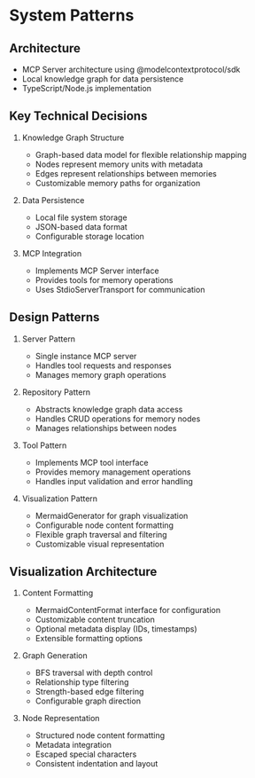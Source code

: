 # System Patterns

## Architecture
- MCP Server architecture using @modelcontextprotocol/sdk
- Local knowledge graph for data persistence
- TypeScript/Node.js implementation

## Key Technical Decisions
1. Knowledge Graph Structure
   - Graph-based data model for flexible relationship mapping
   - Nodes represent memory units with metadata
   - Edges represent relationships between memories
   - Customizable memory paths for organization

2. Data Persistence
   - Local file system storage
   - JSON-based data format
   - Configurable storage location

3. MCP Integration
   - Implements MCP Server interface
   - Provides tools for memory operations
   - Uses StdioServerTransport for communication

## Design Patterns
1. Server Pattern
   - Single instance MCP server
   - Handles tool requests and responses
   - Manages memory graph operations

2. Repository Pattern
   - Abstracts knowledge graph data access
   - Handles CRUD operations for memory nodes
   - Manages relationships between nodes

3. Tool Pattern
   - Implements MCP tool interface
   - Provides memory management operations
   - Handles input validation and error handling

4. Visualization Pattern
   - MermaidGenerator for graph visualization
   - Configurable node content formatting
   - Flexible graph traversal and filtering
   - Customizable visual representation

## Visualization Architecture
1. Content Formatting
   - MermaidContentFormat interface for configuration
   - Customizable content truncation
   - Optional metadata display (IDs, timestamps)
   - Extensible formatting options

2. Graph Generation
   - BFS traversal with depth control
   - Relationship type filtering
   - Strength-based edge filtering
   - Configurable graph direction

3. Node Representation
   - Structured node content formatting
   - Metadata integration
   - Escaped special characters
   - Consistent indentation and layout
